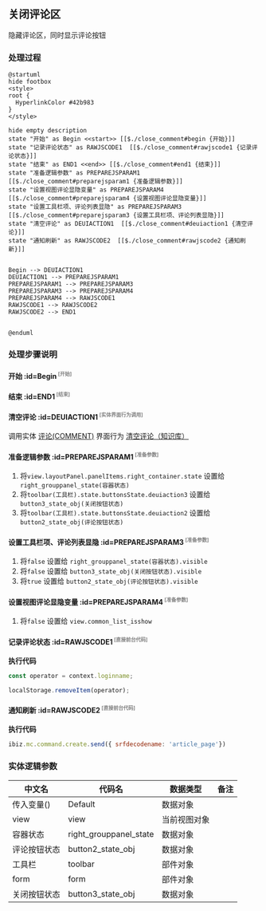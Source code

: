 ## 关闭评论区 <!-- {docsify-ignore-all} -->

   隐藏评论区，同时显示评论按钮

### 处理过程

```plantuml
@startuml
hide footbox
<style>
root {
  HyperlinkColor #42b983
}
</style>

hide empty description
state "开始" as Begin <<start>> [[$./close_comment#begin {开始}]]
state "记录评论状态" as RAWJSCODE1  [[$./close_comment#rawjscode1 {记录评论状态}]]
state "结束" as END1 <<end>> [[$./close_comment#end1 {结束}]]
state "准备逻辑参数" as PREPAREJSPARAM1  [[$./close_comment#preparejsparam1 {准备逻辑参数}]]
state "设置视图评论显隐变量" as PREPAREJSPARAM4  [[$./close_comment#preparejsparam4 {设置视图评论显隐变量}]]
state "设置工具栏项、评论列表显隐" as PREPAREJSPARAM3  [[$./close_comment#preparejsparam3 {设置工具栏项、评论列表显隐}]]
state "清空评论" as DEUIACTION1  [[$./close_comment#deuiaction1 {清空评论}]]
state "通知刷新" as RAWJSCODE2  [[$./close_comment#rawjscode2 {通知刷新}]]


Begin --> DEUIACTION1
DEUIACTION1 --> PREPAREJSPARAM1
PREPAREJSPARAM1 --> PREPAREJSPARAM3
PREPAREJSPARAM3 --> PREPAREJSPARAM4
PREPAREJSPARAM4 --> RAWJSCODE1
RAWJSCODE1 --> RAWJSCODE2
RAWJSCODE2 --> END1


@enduml
```


### 处理步骤说明

#### 开始 :id=Begin<sup class="footnote-symbol"> <font color=gray size=1>[开始]</font></sup>




#### 结束 :id=END1<sup class="footnote-symbol"> <font color=gray size=1>[结束]</font></sup>




#### 清空评论 :id=DEUIACTION1<sup class="footnote-symbol"> <font color=gray size=1>[实体界面行为调用]</font></sup>



调用实体 [评论(COMMENT)](module/Base/comment.md) 界面行为 [清空评论（知识库）](module/Base/comment#界面行为) 

#### 准备逻辑参数 :id=PREPAREJSPARAM1<sup class="footnote-symbol"> <font color=gray size=1>[准备参数]</font></sup>



1. 将`view.layoutPanel.panelItems.right_container.state` 设置给  `right_grouppanel_state(容器状态)`
2. 将`toolbar(工具栏).state.buttonsState.deuiaction3` 设置给  `button3_state_obj(关闭按钮状态)`
3. 将`toolbar(工具栏).state.buttonsState.deuiaction2` 设置给  `button2_state_obj(评论按钮状态)`

#### 设置工具栏项、评论列表显隐 :id=PREPAREJSPARAM3<sup class="footnote-symbol"> <font color=gray size=1>[准备参数]</font></sup>



1. 将`false` 设置给  `right_grouppanel_state(容器状态).visible`
2. 将`false` 设置给  `button3_state_obj(关闭按钮状态).visible`
3. 将`true` 设置给  `button2_state_obj(评论按钮状态).visible`

#### 设置视图评论显隐变量 :id=PREPAREJSPARAM4<sup class="footnote-symbol"> <font color=gray size=1>[准备参数]</font></sup>



1. 将`false` 设置给  `view.common_list_isshow`

#### 记录评论状态 :id=RAWJSCODE1<sup class="footnote-symbol"> <font color=gray size=1>[直接前台代码]</font></sup>



<p class="panel-title"><b>执行代码</b></p>

```javascript
const operator = context.loginname;

localStorage.removeItem(operator);
```

#### 通知刷新 :id=RAWJSCODE2<sup class="footnote-symbol"> <font color=gray size=1>[直接前台代码]</font></sup>



<p class="panel-title"><b>执行代码</b></p>

```javascript
ibiz.mc.command.create.send({ srfdecodename: 'article_page'})
```



### 实体逻辑参数

|    中文名   |    代码名    |  数据类型      |备注 |
| --------| --------| --------  | --------   |
|传入变量(<i class="fa fa-check"/></i>)|Default|数据对象||
|view|view|当前视图对象||
|容器状态|right_grouppanel_state|数据对象||
|评论按钮状态|button2_state_obj|数据对象||
|工具栏|toolbar|部件对象||
|form|form|部件对象||
|关闭按钮状态|button3_state_obj|数据对象||
